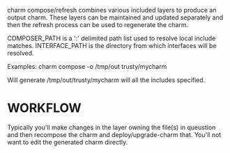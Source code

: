charm compose/refresh combines various included layers to produce an output
charm. These layers can be maintained and updated separately and then the
refresh process can be used to regenerate the charm.

COMPOSER_PATH is a ':' delimited path list used to resolve local include matches. 
INTERFACE_PATH is the directory from which interfaces will be resolved.

Examples:
charm compose -o /tmp/out trusty/mycharm

Will generate /tmp/out/trusty/mycharm will all the includes specified.

WORKFLOW
========

Typically you'll make changes in the layer owning the file(s) in queustion
and then recompose the charm and deploy/upgrade-charm that. You'll not
want to edit the generated charm directly.
